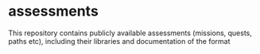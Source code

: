 # assessments
This repository contains publicly available assessments (missions, quests, paths etc), including their libraries and documentation of the format
